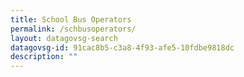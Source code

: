 ```yaml
---
title: School Bus Operators
permalink: /schbusoperators/
layout: datagovsg-search
datagovsg-id: 91cac8b5-c3a8-4f93-afe5-10fdbe9818dc
description: ""
---
```

